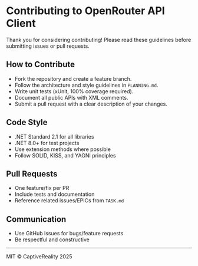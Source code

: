 # Contributing to OpenRouter API Client

Thank you for considering contributing! Please read these guidelines before submitting issues or pull requests.

## How to Contribute
- Fork the repository and create a feature branch.
- Follow the architecture and style guidelines in `PLANNING.md`.
- Write unit tests (xUnit, 100% coverage required).
- Document all public APIs with XML comments.
- Submit a pull request with a clear description of your changes.

## Code Style
- .NET Standard 2.1 for all libraries
- .NET 8.0+ for test projects
- Use extension methods where possible
- Follow SOLID, KISS, and YAGNI principles

## Pull Requests
- One feature/fix per PR
- Include tests and documentation
- Reference related issues/EPICs from `TASK.md`

## Communication
- Use GitHub issues for bugs/feature requests
- Be respectful and constructive

---
MIT © CaptiveReality 2025
